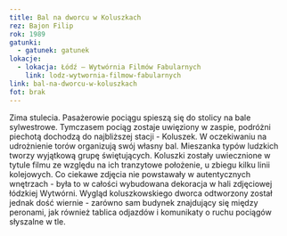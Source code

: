```yaml
---
title: Bal na dworcu w Koluszkach
rez: Bajon Filip
rok: 1989
gatunki: 
  - gatunek: gatunek
lokacje:
  - lokacja: Łódź – Wytwórnia Filmów Fabularnych
    link: lodz-wytwornia-filmow-fabularnych
link: bal-na-dworcu-w-koluszkach
fot: brak
---
```

Zima stulecia. Pasażerowie pociągu spieszą się do stolicy na bale sylwestrowe. Tymczasem pociąg zostaje uwięziony w zaspie, podróżni piechotą dochodzą do najbliższej stacji - Koluszek. W oczekiwaniu na udrożnienie torów organizują swój własny bal. Mieszanka typów ludzkich tworzy wyjątkową grupę świętujących. 
Koluszki zostały uwiecznione w tytule filmu ze względu na ich tranzytowe położenie, u zbiegu kilku linii kolejowych. Co ciekawe zdjęcia nie powstawały w autentycznych wnętrzach - była to w całości wybudowana dekoracja w hali zdjęciowej łódzkiej Wytwórni. Wygląd koluszkowskiego dworca odtworzony został jednak dość wiernie - zarówno sam budynek znajdujący się między peronami, jak również tablica odjazdów i komunikaty o ruchu pociągów słyszalne w tle.
